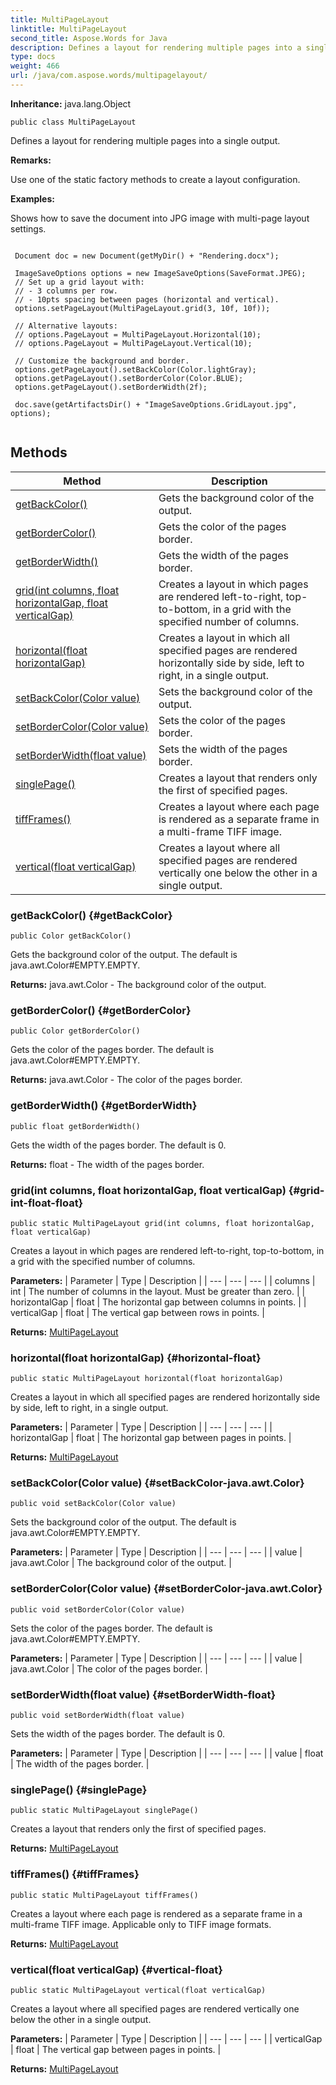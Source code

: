 ```yaml
---
title: MultiPageLayout
linktitle: MultiPageLayout
second_title: Aspose.Words for Java
description: Defines a layout for rendering multiple pages into a single output in Java.
type: docs
weight: 466
url: /java/com.aspose.words/multipagelayout/
---
```


**Inheritance:**
java.lang.Object
```
public class MultiPageLayout
```

Defines a layout for rendering multiple pages into a single output.

 **Remarks:** 

Use one of the static factory methods to create a layout configuration.

 **Examples:** 

Shows how to save the document into JPG image with multi-page layout settings.

```

 Document doc = new Document(getMyDir() + "Rendering.docx");

 ImageSaveOptions options = new ImageSaveOptions(SaveFormat.JPEG);
 // Set up a grid layout with:
 // - 3 columns per row.
 // - 10pts spacing between pages (horizontal and vertical).
 options.setPageLayout(MultiPageLayout.grid(3, 10f, 10f));

 // Alternative layouts:
 // options.PageLayout = MultiPageLayout.Horizontal(10);
 // options.PageLayout = MultiPageLayout.Vertical(10);

 // Customize the background and border.
 options.getPageLayout().setBackColor(Color.lightGray);
 options.getPageLayout().setBorderColor(Color.BLUE);
 options.getPageLayout().setBorderWidth(2f);

 doc.save(getArtifactsDir() + "ImageSaveOptions.GridLayout.jpg", options);
 
```
## Methods

| Method | Description |
| --- | --- |
| [getBackColor()](#getBackColor) | Gets the background color of the output. |
| [getBorderColor()](#getBorderColor) | Gets the color of the pages border. |
| [getBorderWidth()](#getBorderWidth) | Gets the width of the pages border. |
| [grid(int columns, float horizontalGap, float verticalGap)](#grid-int-float-float) | Creates a layout in which pages are rendered left-to-right, top-to-bottom, in a grid with the specified number of columns. |
| [horizontal(float horizontalGap)](#horizontal-float) | Creates a layout in which all specified pages are rendered horizontally side by side, left to right, in a single output. |
| [setBackColor(Color value)](#setBackColor-java.awt.Color) | Sets the background color of the output. |
| [setBorderColor(Color value)](#setBorderColor-java.awt.Color) | Sets the color of the pages border. |
| [setBorderWidth(float value)](#setBorderWidth-float) | Sets the width of the pages border. |
| [singlePage()](#singlePage) | Creates a layout that renders only the first of specified pages. |
| [tiffFrames()](#tiffFrames) | Creates a layout where each page is rendered as a separate frame in a multi-frame TIFF image. |
| [vertical(float verticalGap)](#vertical-float) | Creates a layout where all specified pages are rendered vertically one below the other in a single output. |
### getBackColor() {#getBackColor}
```
public Color getBackColor()
```


Gets the background color of the output. The default is java.awt.Color\#EMPTY.EMPTY.

**Returns:**
java.awt.Color - The background color of the output.
### getBorderColor() {#getBorderColor}
```
public Color getBorderColor()
```


Gets the color of the pages border. The default is java.awt.Color\#EMPTY.EMPTY.

**Returns:**
java.awt.Color - The color of the pages border.
### getBorderWidth() {#getBorderWidth}
```
public float getBorderWidth()
```


Gets the width of the pages border. The default is 0.

**Returns:**
float - The width of the pages border.
### grid(int columns, float horizontalGap, float verticalGap) {#grid-int-float-float}
```
public static MultiPageLayout grid(int columns, float horizontalGap, float verticalGap)
```


Creates a layout in which pages are rendered left-to-right, top-to-bottom, in a grid with the specified number of columns.

**Parameters:**
| Parameter | Type | Description |
| --- | --- | --- |
| columns | int | The number of columns in the layout. Must be greater than zero. |
| horizontalGap | float | The horizontal gap between columns in points. |
| verticalGap | float | The vertical gap between rows in points. |

**Returns:**
[MultiPageLayout](../../com.aspose.words/multipagelayout/)
### horizontal(float horizontalGap) {#horizontal-float}
```
public static MultiPageLayout horizontal(float horizontalGap)
```


Creates a layout in which all specified pages are rendered horizontally side by side, left to right, in a single output.

**Parameters:**
| Parameter | Type | Description |
| --- | --- | --- |
| horizontalGap | float | The horizontal gap between pages in points. |

**Returns:**
[MultiPageLayout](../../com.aspose.words/multipagelayout/)
### setBackColor(Color value) {#setBackColor-java.awt.Color}
```
public void setBackColor(Color value)
```


Sets the background color of the output. The default is java.awt.Color\#EMPTY.EMPTY.

**Parameters:**
| Parameter | Type | Description |
| --- | --- | --- |
| value | java.awt.Color | The background color of the output. |

### setBorderColor(Color value) {#setBorderColor-java.awt.Color}
```
public void setBorderColor(Color value)
```


Sets the color of the pages border. The default is java.awt.Color\#EMPTY.EMPTY.

**Parameters:**
| Parameter | Type | Description |
| --- | --- | --- |
| value | java.awt.Color | The color of the pages border. |

### setBorderWidth(float value) {#setBorderWidth-float}
```
public void setBorderWidth(float value)
```


Sets the width of the pages border. The default is 0.

**Parameters:**
| Parameter | Type | Description |
| --- | --- | --- |
| value | float | The width of the pages border. |

### singlePage() {#singlePage}
```
public static MultiPageLayout singlePage()
```


Creates a layout that renders only the first of specified pages.

**Returns:**
[MultiPageLayout](../../com.aspose.words/multipagelayout/)
### tiffFrames() {#tiffFrames}
```
public static MultiPageLayout tiffFrames()
```


Creates a layout where each page is rendered as a separate frame in a multi-frame TIFF image. Applicable only to TIFF image formats.

**Returns:**
[MultiPageLayout](../../com.aspose.words/multipagelayout/)
### vertical(float verticalGap) {#vertical-float}
```
public static MultiPageLayout vertical(float verticalGap)
```


Creates a layout where all specified pages are rendered vertically one below the other in a single output.

**Parameters:**
| Parameter | Type | Description |
| --- | --- | --- |
| verticalGap | float | The vertical gap between pages in points. |

**Returns:**
[MultiPageLayout](../../com.aspose.words/multipagelayout/)
